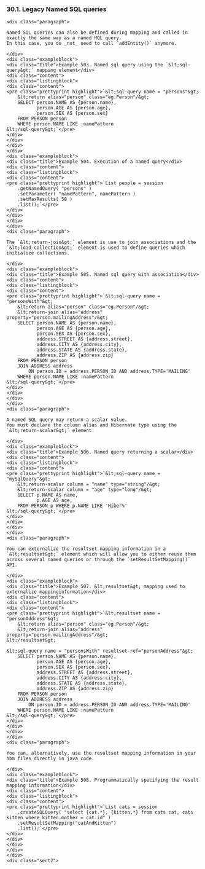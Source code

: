  ### 30.1. Legacy Named SQL queries

    <div class="paragraph">

    Named SQL queries can also be defined during mapping and called in exactly the same way as a named HQL query.
    In this case, you do _not_ need to call `addEntity()` anymore.

    </div>
    <div class="exampleblock">
    <div class="title">Example 503. Named sql query using the `&lt;sql-query&gt;` mapping element</div>
    <div class="content">
    <div class="listingblock">
    <div class="content">
    <pre class="prettyprint highlight">`&lt;sql-query name = "persons"&gt;
        &lt;return alias="person" class="eg.Person"/&gt;
        SELECT person.NAME AS {person.name},
               person.AGE AS {person.age},
               person.SEX AS {person.sex}
        FROM PERSON person
        WHERE person.NAME LIKE :namePattern
    &lt;/sql-query&gt;`</pre>
    </div>
    </div>
    </div>
    </div>
    <div class="exampleblock">
    <div class="title">Example 504. Execution of a named query</div>
    <div class="content">
    <div class="listingblock">
    <div class="content">
    <pre class="prettyprint highlight">`List people = session
        .getNamedQuery( "persons" )
        .setParameter( "namePattern", namePattern )
        .setMaxResults( 50 )
        .list();`</pre>
    </div>
    </div>
    </div>
    </div>
    <div class="paragraph">

    The `&lt;return-join&gt;` element is use to join associations and the `&lt;load-collection&gt;` element is used to define queries which initialize collections.

    </div>
    <div class="exampleblock">
    <div class="title">Example 505. Named sql query with association</div>
    <div class="content">
    <div class="listingblock">
    <div class="content">
    <pre class="prettyprint highlight">`&lt;sql-query name = "personsWith"&gt;
        &lt;return alias="person" class="eg.Person"/&gt;
        &lt;return-join alias="address" property="person.mailingAddress"/&gt;
        SELECT person.NAME AS {person.name},
               person.AGE AS {person.age},
               person.SEX AS {person.sex},
               address.STREET AS {address.street},
               address.CITY AS {address.city},
               address.STATE AS {address.state},
               address.ZIP AS {address.zip}
        FROM PERSON person
        JOIN ADDRESS address
            ON person.ID = address.PERSON_ID AND address.TYPE='MAILING'
        WHERE person.NAME LIKE :namePattern
    &lt;/sql-query&gt;`</pre>
    </div>
    </div>
    </div>
    </div>
    <div class="paragraph">

    A named SQL query may return a scalar value.
    You must declare the column alias and Hibernate type using the `&lt;return-scalar&gt;` element:

    </div>
    <div class="exampleblock">
    <div class="title">Example 506. Named query returning a scalar</div>
    <div class="content">
    <div class="listingblock">
    <div class="content">
    <pre class="prettyprint highlight">`&lt;sql-query name = "mySqlQuery"&gt;
        &lt;return-scalar column = "name" type="string"/&gt;
        &lt;return-scalar column = "age" type="long"/&gt;
        SELECT p.NAME AS name,
               p.AGE AS age,
        FROM PERSON p WHERE p.NAME LIKE 'Hiber%'
    &lt;/sql-query&gt;`</pre>
    </div>
    </div>
    </div>
    </div>
    <div class="paragraph">

    You can externalize the resultset mapping information in a `&lt;resultset&gt;` element which will allow you to either reuse them across several named queries or through the `setResultSetMapping()` API.

    </div>
    <div class="exampleblock">
    <div class="title">Example 507. &lt;resultset&gt; mapping used to externalize mappinginformation</div>
    <div class="content">
    <div class="listingblock">
    <div class="content">
    <pre class="prettyprint highlight">`&lt;resultset name = "personAddress"&gt;
        &lt;return alias="person" class="eg.Person"/&gt;
        &lt;return-join alias="address" property="person.mailingAddress"/&gt;
    &lt;/resultset&gt;

    &lt;sql-query name = "personsWith" resultset-ref="personAddress"&gt;
        SELECT person.NAME AS {person.name},
               person.AGE AS {person.age},
               person.SEX AS {person.sex},
               address.STREET AS {address.street},
               address.CITY AS {address.city},
               address.STATE AS {address.state},
               address.ZIP AS {address.zip}
        FROM PERSON person
        JOIN ADDRESS address
            ON person.ID = address.PERSON_ID AND address.TYPE='MAILING'
        WHERE person.NAME LIKE :namePattern
    &lt;/sql-query&gt;`</pre>
    </div>
    </div>
    </div>
    </div>
    <div class="paragraph">

    You can, alternatively, use the resultset mapping information in your hbm files directly in java code.

    </div>
    <div class="exampleblock">
    <div class="title">Example 508. Programmatically specifying the result mapping information</div>
    <div class="content">
    <div class="listingblock">
    <div class="content">
    <pre class="prettyprint highlight">`List cats = session
        .createSQLQuery( "select {cat.*}, {kitten.*} from cats cat, cats kitten where kitten.mother = cat.id" )
        .setResultSetMapping("catAndKitten")
        .list();`</pre>
    </div>
    </div>
    </div>
    </div>
    </div>
    <div class="sect2">